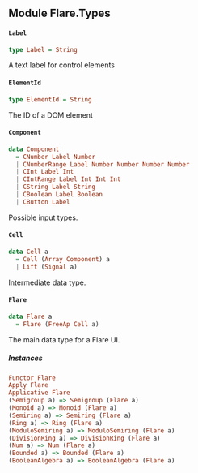 ## Module Flare.Types

#### `Label`

``` purescript
type Label = String
```

A text label for control elements

#### `ElementId`

``` purescript
type ElementId = String
```

The ID of a DOM element

#### `Component`

``` purescript
data Component
  = CNumber Label Number
  | CNumberRange Label Number Number Number Number
  | CInt Label Int
  | CIntRange Label Int Int Int
  | CString Label String
  | CBoolean Label Boolean
  | CButton Label
```

Possible input types.

#### `Cell`

``` purescript
data Cell a
  = Cell (Array Component) a
  | Lift (Signal a)
```

Intermediate data type.

#### `Flare`

``` purescript
data Flare a
  = Flare (FreeAp Cell a)
```

The main data type for a Flare UI.

##### Instances
``` purescript
Functor Flare
Apply Flare
Applicative Flare
(Semigroup a) => Semigroup (Flare a)
(Monoid a) => Monoid (Flare a)
(Semiring a) => Semiring (Flare a)
(Ring a) => Ring (Flare a)
(ModuloSemiring a) => ModuloSemiring (Flare a)
(DivisionRing a) => DivisionRing (Flare a)
(Num a) => Num (Flare a)
(Bounded a) => Bounded (Flare a)
(BooleanAlgebra a) => BooleanAlgebra (Flare a)
```


